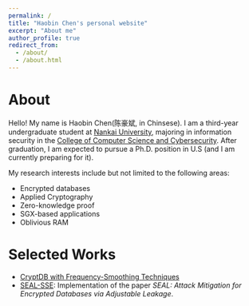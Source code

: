 ```yaml
---
permalink: /
title: "Haobin Chen's personal website"
excerpt: "About me"
author_profile: true
redirect_from: 
  - /about/
  - /about.html
---
```


About
======
Hello! My name is Haobin Chen(陈豪斌, in Chinsese). I am a third-year undergraduate student at [Nankai University](https://www.nankai.edu.cn), majoring in information security in the [College of Computer Science and Cybersecurity](https://cyber.nankai.edu.cn). After graduation, I am expected to pursue a Ph.D. position in U.S (and I am currently preparing for it).

My research interests include but not limited to the following areas:

* Encrypted databases
* Applied Cryptography
* Zero-knowledge proof
* SGX-based applications
* Oblivious RAM

Selected Works
======

* [CryptDB with Frequency-Smoothing Techniques](https://github.com/hiroki-chen/FH_CryptDB)
* [SEAL-SSE](https://github.com/hiroki-chen/SSE-SEAL): Implementation of the paper *SEAL: Attack Mitigation for Encrypted Databases via Adjustable Leakage*.
